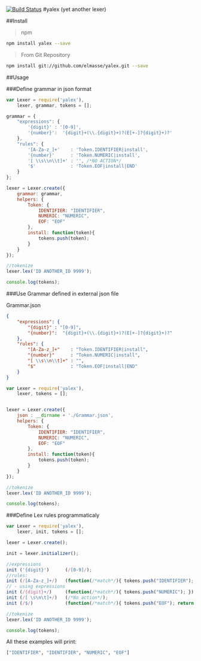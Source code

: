 [![Build Status](https://travis-ci.org/elmasse/yalex.png?branch=master)](https://travis-ci.org/elmasse/yalex)
#yalex (yet another lexer)

##Install

> npm

````bash
npm install yalex --save
````

> From Git Repository

````bash
npm install git://github.com/elmasse/yalex.git --save
````

##Usage

###Define grammar in json format

````js
var Lexer = require('yalex'),
    lexer, grammar, tokens = [];

grammar = {
    "expressions": {
        '{digit}' : '[0-9]',
        '{number}':  '{digit}+(\\.{digit}+)?(E[+-]?{digit}+)?'
    },
    "rules": {
        '[A-Za-z_]+'    : 'Token.IDENTIFIER|install',
        '{number}'      : 'Token.NUMERIC|install',
        '[ \\s\\n\\t]+' : '', /*NO ACTION*/
        '$'             : 'Token.EOF|install|END'
    }
};

lexer = Lexer.create({
    grammar: grammar,
    helpers: {
        Token: {
            IDENTIFIER: "IDENTIFIER",
            NUMERIC: "NUMERIC",
            EOF: "EOF"
        },
        install: function(token){
            tokens.push(token);
        }
    }
});

//tokenize
lexer.lex('ID ANOTHER_ID 9999');

console.log(tokens);

````

###Use Grammar defined in external json file

Grammar.json

````json
{
    "expressions": {
        "{digit}" : "[0-9]",
        "{number}":  "{digit}+(\\.{digit}+)?(E[+-]?{digit}+)?"
    },
    "rules": {
        "[A-Za-z_]+"    : "Token.IDENTIFIER|install",
        "{number}"      : "Token.NUMERIC|install",
        "[ \\s\\n\\t]+" : "",
        "$"             : "Token.EOF|install|END"
    }
}
````

````js
var Lexer = require('yalex'),
    lexer, tokens = [];


lexer = Lexer.create({
    json : __dirname + './Grammar.json',
    helpers: {
        Token: {
            IDENTIFIER: "IDENTIFIER",
            NUMERIC: "NUMERIC",
            EOF: "EOF"
        },
        install: function(token){
            tokens.push(token);
        }
    }
});

//tokenize
lexer.lex('ID ANOTHER_ID 9999');

console.log(tokens);

````

###Define Lex rules programmaticaly

````js
var Lexer = require('yalex'),
    lexer, init, tokens = [];

lexer = Lexer.create();

init = lexer.initializer();

//expressions
init ('{digit}')      (/[0-9]/);
//rules:
init (/[A-Za-z_]+/)   (function(/*match*/){ tokens.push("IDENTIFIER"); });
// - using expressions
init (/{digit}+/)     (function(/*match*/){ tokens.push("NUMERIC"); });
init (/[ \s\n\t]+/)   (/*No action*/);
init (/$/)            (function(/*match*/){ tokens.push("EOF"); return false;});

//tokenize
lexer.lex('ID ANOTHER_ID 9999');

console.log(tokens);
````

All these examples will print:

````bash
["IDENTIFIER", "IDENTIFIER", "NUMERIC", "EOF"]
````
